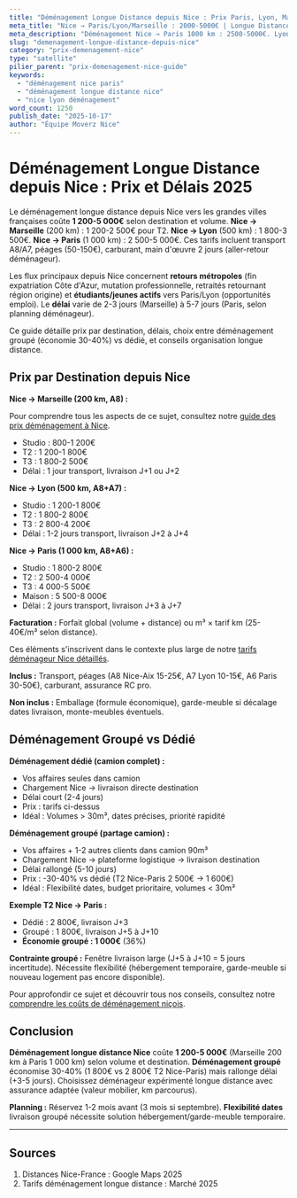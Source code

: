 ```yaml
---
title: "Déménagement Longue Distance depuis Nice : Prix Paris, Lyon, Marseille 2025"
meta_title: "Nice → Paris/Lyon/Marseille : 2000-5000€ | Longue Distance"
meta_description: "Déménagement Nice → Paris 1000 km : 2500-5000€. Lyon 500 km : 1800-3500€. Marseille 200 km : 1200-2500€. Délais, conseils. Guide complet."
slug: "demenagement-longue-distance-depuis-nice"
category: "prix-demenagement-nice"
type: "satellite"
pilier_parent: "prix-demenagement-nice-guide"
keywords:
  - "déménagement nice paris"
  - "déménagement longue distance nice"
  - "nice lyon déménagement"
word_count: 1250
publish_date: "2025-10-17"
author: "Équipe Moverz Nice"
---
```


# Déménagement Longue Distance depuis Nice : Prix et Délais 2025

Le déménagement longue distance depuis Nice vers les grandes villes françaises coûte **1 200-5 000€** selon destination et volume. **Nice → Marseille** (200 km) : 1 200-2 500€ pour T2. **Nice → Lyon** (500 km) : 1 800-3 500€. **Nice → Paris** (1 000 km) : 2 500-5 000€. Ces tarifs incluent transport A8/A7, péages (50-150€), carburant, main d'œuvre 2 jours (aller-retour déménageur).

Les flux principaux depuis Nice concernent **retours métropoles** (fin expatriation Côte d'Azur, mutation professionnelle, retraités retournant région origine) et **étudiants/jeunes actifs** vers Paris/Lyon (opportunités emploi). Le **délai** varie de 2-3 jours (Marseille) à 5-7 jours (Paris, selon planning déménageur).

Ce guide détaille prix par destination, délais, choix entre déménagement groupé (économie 30-40%) vs dédié, et conseils organisation longue distance.

## Prix par Destination depuis Nice

**Nice → Marseille (200 km, A8) :**

Pour comprendre tous les aspects de ce sujet, consultez notre [guide des prix déménagement à Nice](/blog/prix/prix-demenagement-nice-guide).

- Studio : 800-1 200€
- T2 : 1 200-1 800€
- T3 : 1 800-2 500€
- Délai : 1 jour transport, livraison J+1 ou J+2

**Nice → Lyon (500 km, A8+A7) :**
- Studio : 1 200-1 800€
- T2 : 1 800-2 800€
- T3 : 2 800-4 200€
- Délai : 1-2 jours transport, livraison J+2 à J+4

**Nice → Paris (1 000 km, A8+A6) :**
- Studio : 1 800-2 800€
- T2 : 2 500-4 000€
- T3 : 4 000-5 500€
- Maison : 5 500-8 000€
- Délai : 2 jours transport, livraison J+3 à J+7

**Facturation :** Forfait global (volume + distance) ou m³ × tarif km (25-40€/m³ selon distance).


Ces éléments s'inscrivent dans le contexte plus large de notre [tarifs déménageur Nice détaillés](/blog/prix/prix-demenagement-nice-guide).

**Inclus :** Transport, péages (A8 Nice-Aix 15-25€, A7 Lyon 10-15€, A6 Paris 30-50€), carburant, assurance RC pro.

**Non inclus :** Emballage (formule économique), garde-meuble si décalage dates livraison, monte-meubles éventuels.

## Déménagement Groupé vs Dédié

**Déménagement dédié (camion complet) :**
- Vos affaires seules dans camion
- Chargement Nice → livraison directe destination
- Délai court (2-4 jours)
- Prix : tarifs ci-dessus
- Idéal : Volumes > 30m³, dates précises, priorité rapidité

**Déménagement groupé (partage camion) :**
- Vos affaires + 1-2 autres clients dans camion 90m³
- Chargement Nice → plateforme logistique → livraison destination
- Délai rallongé (5-10 jours)
- Prix : -30-40% vs dédié (T2 Nice-Paris 2 500€ → 1 600€)
- Idéal : Flexibilité dates, budget prioritaire, volumes < 30m³

**Exemple T2 Nice → Paris :**
- Dédié : 2 800€, livraison J+3
- Groupé : 1 800€, livraison J+5 à J+10
- **Économie groupé : 1 000€** (36%)

**Contrainte groupé :** Fenêtre livraison large (J+5 à J+10 = 5 jours incertitude). Nécessite flexibilité (hébergement temporaire, garde-meuble si nouveau logement pas encore disponible).


Pour approfondir ce sujet et découvrir tous nos conseils, consultez notre [comprendre les coûts de déménagement niçois](/blog/prix/prix-demenagement-nice-guide).

## Conclusion

**Déménagement longue distance Nice** coûte **1 200-5 000€** (Marseille 200 km à Paris 1 000 km) selon volume et destination. **Déménagement groupé** économise 30-40% (1 800€ vs 2 800€ T2 Nice-Paris) mais rallonge délai (+3-5 jours). Choisissez déménageur expérimenté longue distance avec assurance adaptée (valeur mobilier, km parcourus).

**Planning :** Réservez 1-2 mois avant (3 mois si septembre). **Flexibilité dates** livraison groupé nécessite solution hébergement/garde-meuble temporaire.

---

## Sources

1. Distances Nice-France : Google Maps 2025
2. Tarifs déménagement longue distance : Marché 2025


